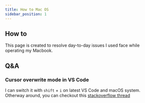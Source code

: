 ```yaml
---
title: How to Mac OS
sidebar_position: 1
---
```


## How to
This page is created to resolve day-to-day issues I used face while operating my Macbook.

## Q&A

### Cursor overwrite mode in VS Code
I can switch it with ```shift``` + ```i``` on latest VS Code and macOS system.
Otherway around, you can checkout this [stackoverflow thread](https://stackoverflow.com/questions/36165756/cursor-overwrite-mode-in-vscode)